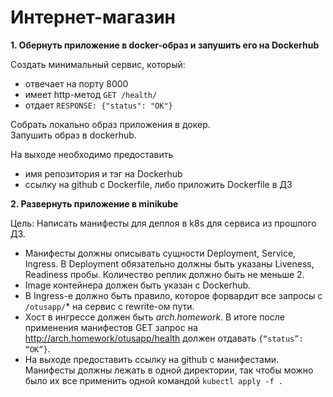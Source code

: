# Интернет-магазин  
  
**1. Обернуть приложение в docker-образ и запушить его на Dockerhub**
  
Создать минимальный сервис, который:  
 - отвечает на порту 8000  
 - имеет http-метод  `GET /health/`  
 - отдает `RESPONSE: {"status": "OK"}`
     
Cобрать локально образ приложения в докер.  
Запушить образ в dockerhub.

На выходе необходимо предоставить  
 - имя репозитория и тэг на Dockerhub  
 - ссылку на github c Dockerfile, либо приложить Dockerfile в ДЗ
 
 **2. Развернуть приложение в minikube**
 
 Цель: Написать манифесты для деплоя в k8s для сервиса из прошлого ДЗ. 
  - Манифесты должны описывать сущности Deployment, Service, Ingress. В Deployment обязательно должны быть указаны Liveness, Readiness пробы. Количество реплик должно быть не меньше 2. 
  - Image контейнера должен быть указан с Dockerhub. 
  - В Ingress-е должно быть правило, которое форвардит все запросы с `/otusapp/`* на сервис с rewrite-ом пути. 
  - Хост в ингрессе должен быть *arch.homework*. В итоге после применения манифестов GET запрос на http://arch.homework/otusapp/health должен отдавать `{“status”: “OK”}`. 
  - На выходе предоставить ссылку на github c манифестами. Манифесты должны лежать в одной директории, так чтобы можно было их все применить одной командой `kubectl apply -f .`